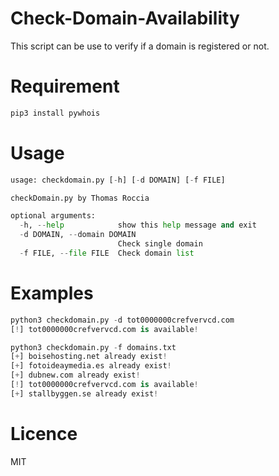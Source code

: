 # Check-Domain-Availability
This script can be use to verify if a domain is registered or not. 

# Requirement
  ```python
  pip3 install pywhois
  ```
  
# Usage
```python
usage: checkdomain.py [-h] [-d DOMAIN] [-f FILE]

checkDomain.py by Thomas Roccia

optional arguments:
  -h, --help            show this help message and exit
  -d DOMAIN, --domain DOMAIN
                        Check single domain
  -f FILE, --file FILE  Check domain list
  ```
  
# Examples
```python
python3 checkdomain.py -d tot0000000crefvervcd.com
[!] tot0000000crefvervcd.com is available!

python3 checkdomain.py -f domains.txt
[+] boisehosting.net already exist!
[+] fotoideaymedia.es already exist!
[+] dubnew.com already exist!
[!] tot0000000crefvervcd.com is available!
[+] stallbyggen.se already exist!
```

# Licence
MIT
